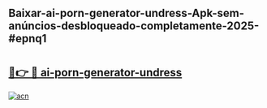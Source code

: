 ## Baixar-ai-porn-generator-undress-Apk-sem-anúncios-desbloqueado-completamente-2025-#epnq1

# <h2><a href="https://ainizakaria.my?title=ai-porn-generator-undress&ref=20M">🔗👉 🔴 ai-porn-generator-undress</a></h2>

[![acn](https://github.com/user-attachments/assets/0f9c940e-d8b0-45ae-aac7-cd30a18b3e1c)](https://ainizakaria.my?title=ai-porn-generator-undress&ref=20M)

